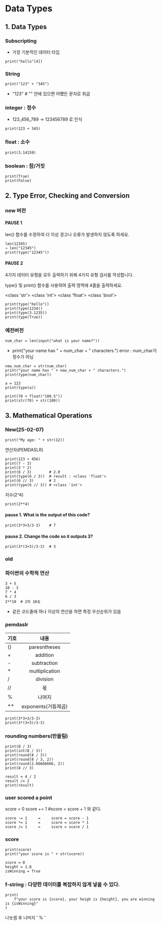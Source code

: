 # Data Types
## 1. Data Types
### Subscripting
- 가장 기본적인 데이터 타입
```
print("hello"[4])
```

### String
```
print("123" + "345")
```
* "123"  # "" 안에 있으면 어쨌든 문자로 취급

### integer : 정수

* 123_456_789 → 123456789 로 인식
```
print(123 + 345)
```


### float : 소수
```
print(3.14159)
```

### boolean : 참/거짓
```
print(True)
print(False)
```

## 2. Type Error, Checking and Conversion
### new 버전
#### PAUSE 1
len() 함수를 수정하여 더 이상 경고나 오류가 발생하지 않도록 하세요.
```
len(12345)
→ len("12345")
print(type("12345"))
```

#### PAUSE 2

4가지 데이터 유형을 모두 출력하기 위해 4가지 유형 검사를 작성합니다.

type() 및 print() 함수를 사용하여 출력 영역에 4줄을 출력하세요.

<class 'str'> <class 'int'> <class 'float'> <class 'bool'>

```
print(type("hello"))
print(type(1234))
print(type(3.1235))
print(type(True))
```

### 예전버전
```
num_char = len(input("what is your name?"))
```
* print("your name has " + num_char + " characters.")    error : num_char가 정수가 아님

```
new_num_char = str(num_char)
print("your name has " + new_num_char + " characters.")
print(type(num_char))
```

```
a = 123
print(type(a))
```

```
print(70 + float("100.5"))
print(str(70) + str(100))
```



## 3. Mathematical Operations
### New(25-02-07)

```
print("My age: " + str(12))
```

연산자(PEMDASLR)
```
print(123 + 456)
print(7 - 3)
print(3 * 2)
print(6 / 3)        # 2.0
print(type(6 / 3))  # result : <class 'float'>
print(6 // 3)       # 2
print(type(6 // 3)) # <class 'int'>
```

지수(2^4)
```
print(2**4)
```


#### pause 1. What is the output of this code?
```
print(3*3+3/3-3)    # 7
```

#### pause 2. Change the code so it outputs 3?
```
print(3*(3+3)/3-3)  # 3
```



### old
### 파이썬의 수학적 연산
```
3 + 5
10 - 3
7 * 4
6 / 3
2**10  # 2의 10승
```

* 같은 코드줄에 하나 이상의 연산을 하면 특정 우선순위가 있음

### pemdaslr
| 기호 | 내용 |
|---|:---:|
| () | paresntheses |
| + | addition |
| - | subtraction |
| * | multiplication |
| / | division |
| // | 몫 |
| % | 나머지 |
| ** | exponents(거듭제곱) |

```
print(3*3+3/3-3)
print(3*(3+3)/3-3)
```

### rounding numbers(반올림)
```
print(8 / 3)
print(int(8 / 3))
print(round(8 / 3))
print(round(8 / 3, 2))
print(round(2.66666666, 2))
print(8 // 3)

result = 4 / 2
result /= 2
print(result)
```

### user scored a point
score = 0
score += 1  #score = score + 1 와 같다.
```
score -= 1     =     score = score - 1
score *= 1     =     score = score * 1
score /= 1     =     score = score / 1
```

### score
```
print(score)
print("your score is " + str(score))

score = 0
height = 1.8
isWinning = True
```

### f-string : 다양한 데이터를 복잡하지 않게 넣을 수 있다.
```
print(
    f"your score is {score}, your heigh is {height}, you are winning is {isWinning}"
)
```

나눗셈 후 나머지 ' % '